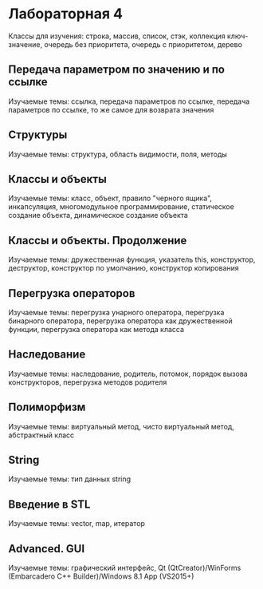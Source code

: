 # Лабораторная 4

Классы для изучения: строка, массив, список, стэк, коллекция ключ-значение, очередь без приоритета, очередь с приоритетом, дерево

## Передача параметром по значению и по ссылке

Изучаемые темы: ссылка, передача параметров по ссылке, передача параметров по ссылке, то же самое для возврата значения

## Структуры

Изучаемые темы: структура, область видимости, поля, методы

## Классы и объекты

Изучаемые темы: класс, объект, правило "черного ящика", инкапсуляция, многомодульное программирование, статическое создание объекта, динамическое создание объекта

## Классы и объекты. Продолжение

Изучаемые темы: дружественная функция, указатель this, конструктор, деструктор, конструктор по умолчанию, конструктор копирования

## Перегрузка операторов

Изучаемые темы: перегрузка унарного оператора, перегрузка бинарного оператора, перегрузка оператора как дружественной функции, перегрузка оператора как метода класса

## Наследование

Изучаемые темы: наследование, родитель, потомок, порядок вызова конструкторов, перегрузка методов родителя

## Полиморфизм

Изучаемые темы: виртуальный метод, чисто виртуальный метод, абстрактный класс

## String

Изучаемые темы: тип данных string

## Введение в STL

Изучаемые темы: vector, map, итератор

## Advanced. GUI

Изучаемые темы: графический интерфейс, Qt (QtCreator)/WinForms (Embarcadero C++ Builder)/Windows 8.1 App (VS2015+)